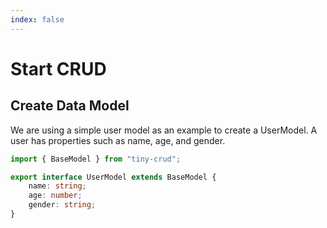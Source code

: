 ```yaml
---
index: false
---
```

# Start CRUD

## Create Data Model

We are using a simple user model as an example to create a UserModel. A user has properties such as name, age, and gender.
    
```ts
import { BaseModel } from "tiny-crud";

export interface UserModel extends BaseModel {
    name: string;
    age: number;
    gender: string;
}
```